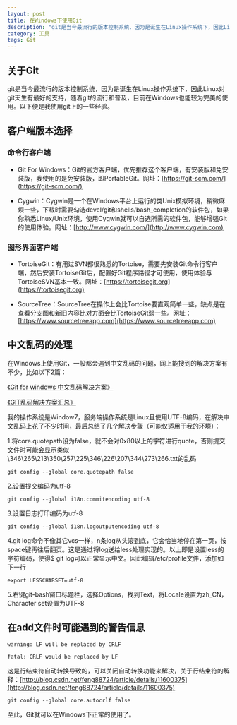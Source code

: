 ```yaml
---
layout: post
title: 在Windows下使用Git
description: "git是当今最流行的版本控制系统，因为是诞生在Linux操作系统下，因此Linux对git天生有最好的支持，随着git的流行和普及，目前在Windows也能较为完美的使用。以下便是我使用git上的一些经验。"
category: 工具
tags: Git
---
```


## 关于Git

git是当今最流行的版本控制系统，因为是诞生在Linux操作系统下，因此Linux对git天生有最好的支持，随着git的流行和普及，目前在Windows也能较为完美的使用。以下便是我使用git上的一些经验。

## 客户端版本选择

### 命令行客户端

* Git For Windows：Git的官方客户端，优先推荐这个客户端，有安装版和免安装版，我使用的是免安装版，即PortableGit。网址：[https://git-scm.com/](https://git-scm.com/)

* Cygwin：Cygwin是一个在Windows平台上运行的类Unix模拟环境，稍微麻烦一些，下载时需要勾选devel/git和shells/bash_completion的软件包，如果你熟悉Linux/Unix环境，使用Cygwin就可以自选所需的软件包，能够增强Git的使用体验。网址：[http://www.cygwin.com/](http://www.cygwin.com)

### 图形界面客户端

* TortoiseGit：有用过SVN都很熟悉的Tortoise，需要先安装Git命令行客户端，然后安装TortoiseGit后，配置好Git程序路径才可使用，使用体验与TortoiseSVN基本一致。网址：[https://tortoisegit.org](https://tortoisegit.org)

* SourceTree：SourceTree在操作上会比Tortoise要直观简单一些，缺点是在查看分支图和新旧内容比对方面会比TortoiseGit弱一些。网址：[https://www.sourcetreeapp.com](https://www.sourcetreeapp.com)

## 中文乱码的处理

在Windows上使用Git，一般都会遇到中文乱码的问题，网上能搜到的解决方案有不少，比如以下2篇：

[《Git for windows 中文乱码解决方案》](https://segmentfault.com/a/1190000000578037)

[《GIT乱码解决方案汇总》](http://www.cnblogs.com/perseus/archive/2012/11/21/2781074.html)

我的操作系统是Window7，服务端操作系统是Linux且使用UTF-8编码，在解决中文乱码上花了不少时间，最后总结了几个解决步骤（可能仅适用于我的环境）：

1.将core.quotepath设为false，就不会对0x80以上的字符进行quote，否则提交文件时可能会显示类似\346\265\213\350\257\225\346\226\207\344\273\266.txt的乱码

	git config --global core.quotepath false

2.设置提交编码为utf-8

	git config --global i18n.commitencoding utf-8

3.设置日志打印编码为utf-8

	git config --global i18n.logoutputencoding utf-8

4.git log命令不像其它vcs一样，n条log从头滚到底，它会恰当地停在第一页，按space键再往后翻页。这是通过将log送给less处理实现的。以上即是设置less的字符编码，使得$ git log可以正常显示中文。因此编辑/etc/profile文件，添加如下一行

	export LESSCHARSET=utf-8

5.右键git-bash窗口标题栏，选择Options，找到Text，将Locale设置为zh_CN，Character set设置为UTF-8

## 在add文件时可能遇到的警告信息

	warning: LF will be replaced by CRLF
	
	fatal: CRLF would be replaced by LF

这是行结束符自动转换导致的，可以关闭自动转换功能来解决，关于行结束符的解释：[http://blog.csdn.net/feng88724/article/details/11600375](http://blog.csdn.net/feng88724/article/details/11600375)

	git config --global core.autocrlf false

至此，Git就可以在Windows下正常的使用了。